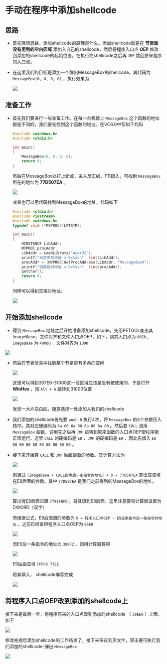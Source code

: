 # 手动在程序中添加shellcode


## 思路
+ 首先理清思路，添加shellcode的原理是什么。添加shellcode就是在 **节里面没有用到的空白区域** 添加入自己的shellcode，然后将程序入口点 **OEP** 修改到添加的shellcode的起始位置，在执行完shellcode之后再 `JMP` 跳回原来程序的入口点。

+ 在这里我们的目标是添加一个弹出MessageBox的shellcode，其代码为 `MessageBox(0, 0, 0, 0)` ，执行效果为

  ![](https://raw.githubusercontent.com/smallzhong/picgo-pic-bed/master/20200706112744.png)

## 准备工作

+ 首先我们要进行一些准备工作。在每一台机器上 `MessageBox` 这个函数的地址都是不同的，我们要先找到这个函数的地址。在VC6.0中写如下代码

  ```cpp
  #include <windows.h>
  #include <stdio.h>
  
  int main()
  {
      MessageBox(0, 0, 0, 0);
      return 0;
  }
  ```

  然后在MessageBox处打上断点，进入反汇编，F11跟入，可找到 `MessageBox` 所在的地址为 **77D507EA** 。

  ![](https://raw.githubusercontent.com/smallzhong/picgo-pic-bed/master/20200706113033.png)

  或者也可以用代码找到MessageBox的地址，代码如下

  ```cpp
  #include <stdio.h>
  #include <iostream>
  #include <windows.h>
  typedef void (*MYPROC)(LPTSTR);
  
  int main()
  {
      HINSTANCE LibAddr;
      MYPROC procAddr;
      LibAddr = LoadLibrary("user32");
      printf("动态库及地址 = 0x%x\n", (int)LibAddr);
      procAddr = (MYPROC)GetProcAddress(LibAddr, "MessageBoxA");
      printf("函数相对地址 = 0x%x\n", (int)procAddr);
      getchar();
      return 0;
  }
  ```

  同样可以得到其相对地址。

  ![](https://raw.githubusercontent.com/smallzhong/picgo-pic-bed/master/20200706113408.png)

## 开始添加shellcode

+ 得到 `MessageBox` 地址之后开始准备添加shellcode。先用PETOOL查出其ImageBase、文件对齐和文件入口点OEP，如下，则其入口点为 `86E0` , `ImageBase` 为 `40000` ，文件对齐为 `1000`

![](https://raw.githubusercontent.com/smallzhong/picgo-pic-bed/master/20200706115752.png)

+ 然后在节表信息中找到某个节是否有多余的空间

  ![](https://raw.githubusercontent.com/smallzhong/picgo-pic-bed/master/image-20200706114021998.png)

  这里可以得到307E0-31000这一段区域应该是没有被使用的，于是打开 **WinHex** ，按 `Alt + G`  跳转到31000位置

  ![](https://raw.githubusercontent.com/smallzhong/picgo-pic-bed/master/20200706114235.png)

  发现一大片空白区。随意选择一处添加入我们的shellcode

+ 我们添加的shellcode首先要 `push 0` 执行4次，将 `MessageBox` 的4个参数压入栈中。其对应硬编码为 `6a 00 6a 00 6a 00 6a 00`  。然后要 `CALL` 调用 `MessageBox` 函数，调用完之后再 `JMP` 跳转到原来函数的入口点OEP使程序能正常运行。这里 `CALL` 的硬编码是 `E8` ，`JMP` 的硬编码是 `E9` ，因此先填入 `E8 00 00 00 00 E9 00 00 00 00` 。

+ 接下来开始算 `CALL` 和 `JMP` 后面跟着的参数。其计算方法为

  ![](https://raw.githubusercontent.com/smallzhong/picgo-pic-bed/master/20200706114802.png)

  则通过 `(ImageBase + CALL指令后一条指令的地址) + X = 77D507EA` 算出应该填在E8后面的参数。其中 `77D507EA` 是我们之前得到的MessageBox的地址。

  ![](https://raw.githubusercontent.com/smallzhong/picgo-pic-bed/master/20200706115053.png)

  算出得E8后面应跟 `7791F8FD` ，将其填到E8后面。这里注意要将计算器设置为DWORD（双字）

  而根据公式，E9后面跟的参数为 `X = 程序入口点OEP - E9这条指令后一条指令的地址` 。之前已经查得程序入口点OEP为 `86E0`

  ![](https://raw.githubusercontent.com/smallzhong/picgo-pic-bed/master/20200706115727.png)

  而E9后一条指令的地址为 `30EF2` ，则用计算器算得

  ![](https://raw.githubusercontent.com/smallzhong/picgo-pic-bed/master/20200706115944.png)

  E9后面应填 `FFFFD 77EE` 

  将其填入， shellcode编写完成

  ![](https://raw.githubusercontent.com/smallzhong/picgo-pic-bed/master/20200706120045.png)

## 将程序入口点OEP改到添加的shellcode上

接下来是最后一步，将程序原来的入口点改到添加的shellcode （ `30EE0` ）上面，如下

![](https://raw.githubusercontent.com/smallzhong/picgo-pic-bed/master/20200706120324.png)

修改完成后添加shellcode的工作结束了，接下来保存到原文件，双击便可执行我们添加的shellcode-弹出 `MessageBox`

![](https://raw.githubusercontent.com/smallzhong/picgo-pic-bed/master/20200706120452.png)



